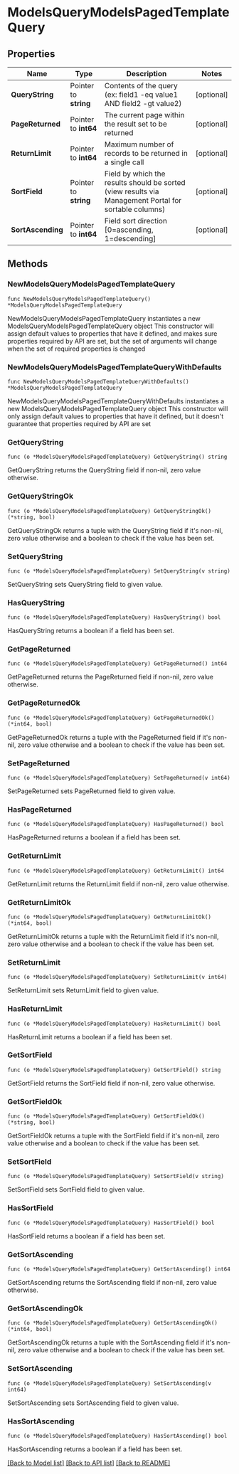 # ModelsQueryModelsPagedTemplateQuery

## Properties

Name | Type | Description | Notes
------------ | ------------- | ------------- | -------------
**QueryString** | Pointer to **string** | Contents of the query (ex: field1 -eq value1 AND field2 -gt value2) | [optional] 
**PageReturned** | Pointer to **int64** | The current page within the result set to be returned | [optional] 
**ReturnLimit** | Pointer to **int64** | Maximum number of records to be returned in a single call | [optional] 
**SortField** | Pointer to **string** | Field by which the results should be sorted (view results via Management Portal for sortable columns) | [optional] 
**SortAscending** | Pointer to **int64** | Field sort direction [0&#x3D;ascending, 1&#x3D;descending] | [optional] 

## Methods

### NewModelsQueryModelsPagedTemplateQuery

`func NewModelsQueryModelsPagedTemplateQuery() *ModelsQueryModelsPagedTemplateQuery`

NewModelsQueryModelsPagedTemplateQuery instantiates a new ModelsQueryModelsPagedTemplateQuery object
This constructor will assign default values to properties that have it defined,
and makes sure properties required by API are set, but the set of arguments
will change when the set of required properties is changed

### NewModelsQueryModelsPagedTemplateQueryWithDefaults

`func NewModelsQueryModelsPagedTemplateQueryWithDefaults() *ModelsQueryModelsPagedTemplateQuery`

NewModelsQueryModelsPagedTemplateQueryWithDefaults instantiates a new ModelsQueryModelsPagedTemplateQuery object
This constructor will only assign default values to properties that have it defined,
but it doesn't guarantee that properties required by API are set

### GetQueryString

`func (o *ModelsQueryModelsPagedTemplateQuery) GetQueryString() string`

GetQueryString returns the QueryString field if non-nil, zero value otherwise.

### GetQueryStringOk

`func (o *ModelsQueryModelsPagedTemplateQuery) GetQueryStringOk() (*string, bool)`

GetQueryStringOk returns a tuple with the QueryString field if it's non-nil, zero value otherwise
and a boolean to check if the value has been set.

### SetQueryString

`func (o *ModelsQueryModelsPagedTemplateQuery) SetQueryString(v string)`

SetQueryString sets QueryString field to given value.

### HasQueryString

`func (o *ModelsQueryModelsPagedTemplateQuery) HasQueryString() bool`

HasQueryString returns a boolean if a field has been set.

### GetPageReturned

`func (o *ModelsQueryModelsPagedTemplateQuery) GetPageReturned() int64`

GetPageReturned returns the PageReturned field if non-nil, zero value otherwise.

### GetPageReturnedOk

`func (o *ModelsQueryModelsPagedTemplateQuery) GetPageReturnedOk() (*int64, bool)`

GetPageReturnedOk returns a tuple with the PageReturned field if it's non-nil, zero value otherwise
and a boolean to check if the value has been set.

### SetPageReturned

`func (o *ModelsQueryModelsPagedTemplateQuery) SetPageReturned(v int64)`

SetPageReturned sets PageReturned field to given value.

### HasPageReturned

`func (o *ModelsQueryModelsPagedTemplateQuery) HasPageReturned() bool`

HasPageReturned returns a boolean if a field has been set.

### GetReturnLimit

`func (o *ModelsQueryModelsPagedTemplateQuery) GetReturnLimit() int64`

GetReturnLimit returns the ReturnLimit field if non-nil, zero value otherwise.

### GetReturnLimitOk

`func (o *ModelsQueryModelsPagedTemplateQuery) GetReturnLimitOk() (*int64, bool)`

GetReturnLimitOk returns a tuple with the ReturnLimit field if it's non-nil, zero value otherwise
and a boolean to check if the value has been set.

### SetReturnLimit

`func (o *ModelsQueryModelsPagedTemplateQuery) SetReturnLimit(v int64)`

SetReturnLimit sets ReturnLimit field to given value.

### HasReturnLimit

`func (o *ModelsQueryModelsPagedTemplateQuery) HasReturnLimit() bool`

HasReturnLimit returns a boolean if a field has been set.

### GetSortField

`func (o *ModelsQueryModelsPagedTemplateQuery) GetSortField() string`

GetSortField returns the SortField field if non-nil, zero value otherwise.

### GetSortFieldOk

`func (o *ModelsQueryModelsPagedTemplateQuery) GetSortFieldOk() (*string, bool)`

GetSortFieldOk returns a tuple with the SortField field if it's non-nil, zero value otherwise
and a boolean to check if the value has been set.

### SetSortField

`func (o *ModelsQueryModelsPagedTemplateQuery) SetSortField(v string)`

SetSortField sets SortField field to given value.

### HasSortField

`func (o *ModelsQueryModelsPagedTemplateQuery) HasSortField() bool`

HasSortField returns a boolean if a field has been set.

### GetSortAscending

`func (o *ModelsQueryModelsPagedTemplateQuery) GetSortAscending() int64`

GetSortAscending returns the SortAscending field if non-nil, zero value otherwise.

### GetSortAscendingOk

`func (o *ModelsQueryModelsPagedTemplateQuery) GetSortAscendingOk() (*int64, bool)`

GetSortAscendingOk returns a tuple with the SortAscending field if it's non-nil, zero value otherwise
and a boolean to check if the value has been set.

### SetSortAscending

`func (o *ModelsQueryModelsPagedTemplateQuery) SetSortAscending(v int64)`

SetSortAscending sets SortAscending field to given value.

### HasSortAscending

`func (o *ModelsQueryModelsPagedTemplateQuery) HasSortAscending() bool`

HasSortAscending returns a boolean if a field has been set.


[[Back to Model list]](../README.md#documentation-for-models) [[Back to API list]](../README.md#documentation-for-api-endpoints) [[Back to README]](../README.md)


